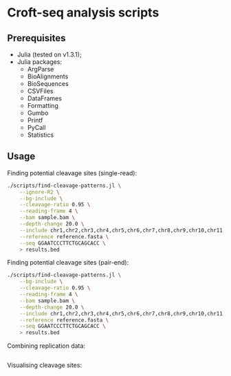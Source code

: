 # Croft-seq analysis scripts

## Prerequisites

* Julia (tested on v1.3.1);
* Julia packages:
  * ArgParse
  * BioAlignments
  * BioSequences
  * CSVFiles
  * DataFrames
  * Formatting
  * Gumbo
  * Printf
  * PyCall
  * Statistics

## Usage

Finding potential cleavage sites (single-read):

```bash
./scripts/find-cleavage-patterns.jl \
    --ignore-R2 \
    --bg-include \
    --cleavage-ratio 0.95 \
    --reading-frame 4 \
    --bam sample.bam \
    --depth-change 20.0 \
    --include chr1,chr2,chr3,chr4,chr5,chr6,chr7,chr8,chr9,chr10,chr11,chr12,chr13,chr14,chr15,chr16,chr17,chr18,chr19,chr20,chr21,chr22,chrX,chrY \
    --reference reference.fasta \
    --seq GGAATCCCTTCTGCAGCACC \
    > results.bed
```

Finding potential cleavage sites (pair-end):

```bash
./scripts/find-cleavage-patterns.jl \
    --bg-include \
    --cleavage-ratio 0.95 \
    --reading-frame 4 \
    --bam sample.bam \
    --depth-change 20.0 \
    --include chr1,chr2,chr3,chr4,chr5,chr6,chr7,chr8,chr9,chr10,chr11,chr12,chr13,chr14,chr15,chr16,chr17,chr18,chr19,chr20,chr21,chr22,chrX,chrY \
    --reference reference.fasta \
    --seq GGAATCCCTTCTGCAGCACC \
    > results.bed
```

Combining replication data:

```
```

Visualising cleavage sites:

```
```